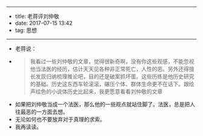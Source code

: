 - --
- title: 老蒋评刘仲敬
- date: 2017-07-15 13:42
- tag: 思想
- --
- 老蒋说：
- > 我看过一些刘仲敬的文章，觉得很新奇啊，没有你这些观感，不能忽视他当法医的经历，估计天天见各种非正常死亡，人性的恶。另外还得擅长发现归纳梳理推论吧，目的还是破案抓坏蛋。这些历练是他历史研究的基础。历史这东西车轮滚滚，碾压个体、群体生命更不在话下。跟绘声绘色的小说体历史比起来，我更愿意看看刘仲敬的文章
- 如果把刘仲敬当成一个法医，那么他的一些观点就站住脚了。法医，总是把人往最恶的一方面去想。
- 无论如何也不要放弃对于真理的求索。
- 我再读读。
